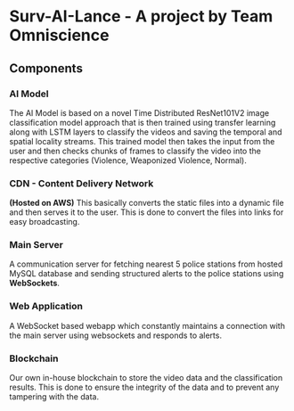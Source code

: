 # Surv-AI-Lance - A project by Team Omniscience

## Components

### AI Model

The AI Model is based on a novel Time Distributed ResNet101V2 image classification model approach that is then trained using transfer learning along with LSTM layers to classify the videos and saving the temporal and spatial locality streams. This trained model then takes the input from the user and then checks chunks of frames to classify the video into the respective categories (Violence, Weaponized Violence, Normal).

### CDN - Content Delivery Network

**(Hosted on AWS)** This basically converts the static files into a dynamic file and then serves it to the user. This is done to convert the files into links for easy broadcasting.

### Main Server

A communication server for fetching nearest 5 police stations from hosted MySQL database and sending structured alerts to the police stations using **WebSockets**.

### Web Application

A WebSocket based webapp which constantly maintains a connection with the main server using websockets and responds to alerts.

### Blockchain

Our own in-house blockchain to store the video data and the classification results. This is done to ensure the integrity of the data and to prevent any tampering with the data.
